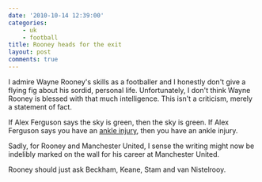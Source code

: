 ```yaml
---
date: '2010-10-14 12:39:00'
categories:
    - uk
    - football
title: Rooney heads for the exit
layout: post
comments: true
---
```

I admire Wayne Rooney's skills as a footballer and I honestly don't give
a flying fig about his sordid, personal life. Unfortunately, I don't
think Wayne Rooney is blessed with that much intelligence. This isn't a
criticism, merely a statement of fact.

If Alex Ferguson says the sky is green, then the sky is green. If Alex
Ferguson says you have an [ankle injury][], then you have an ankle
injury.

Sadly, for Rooney and Manchester United, I sense the writing might now
be indelibly marked on the wall for his career at Manchester United.

Rooney should just ask Beckham, Keane, Stam and van Nistelrooy.

  [ankle injury]: http://news.bbc.co.uk/sport1/hi/football/teams/m/man_utd/9090179.stm
